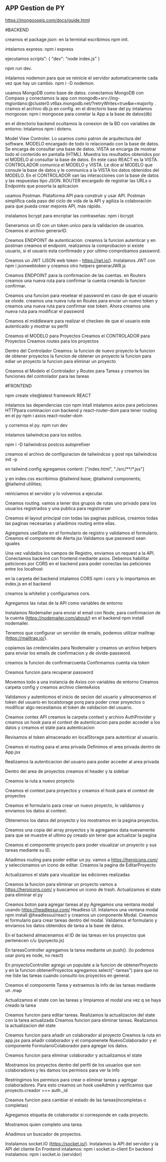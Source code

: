 ## APP Gestion de PY

https://mongoosejs.com/docs/guide.html

#BACKEND

creamos el package.json: en la terminal escribimos npm init.

intalamos express: npm i express

ejecutamos scripts": {
    "dev": "node index.js"
} 

npm run dev.

intalamos nodemon para que se reinicie el servidor automaticamente cada vez que hay un cambio. npm i -D nodemon.

usamos MongoDB como base de datos. 
conectamos MongoDB con Compass y conectamos la app con mongodb+srv://ing-mgiordano:<password>@cluster0.vt6ax.mongodb.net/?retryWrites=true&w=majority .
cramos el archivo db.js en config.
en el directorio base del py intalamos mongoose: npm i mongoose para conetar la App a la base de datos(db)

en el directorio backend
ocultamos la conexion de la BD con variables de entorno: intalamos npm i dotenv.

Model View Controler. Lo usamos como patron de arquitectura del software. 
MODELO encargado de todo lo relacionado con la base de datos. Se encarga de consultar una base de datos.
VISTA se encarga de mostrar todo el contenido en pantalla (HTML). Muestra los resultados obtenidos por el MODELO al consultar la base de datos. En este caso REACT es la VISTA.
CONTROLADOR comunica el MODELO y VISTA. Le dice al MODELO que consule la base de datos y le comnunica a la VISTA los datos obtenidos del MODELO. En el CONTROLADOR van las interacciones con la base de datos y las respuestas tipo JSON.
ROUTER encargado de registrar las URLs o Endpoints que posorta la aplicacion


usamos Postman. Plataforma API para construir y usar API. Postman simplifica cada paso del ciclo de vida de la API y agiliza la colaboración para que pueda crear mejores API, más rápido.

instalamos bcrypt para encriptar las contraseñas: npm i bcrypt

Generamos un ID con un token unico para la validacion de usuarios. Creamos el archivo generarID. 

Creamos ENDPOINT de autenticacion. creamos la funcion autenticar y en postman creamos el endpoint.
realizamos la comprobacion si existe usuario, si el usuario esta confirmado y por ultimo comprobamos password.

Creamos un JWT (JSON web token - https://jwt.io/). Instalamos JWT con npm i jsonwebtoken y creamos otro helpers generarJWR.js

Creamos ENDPOINT para la confirmacion de las cuentas.
en Routers creamos una nueva ruta para confirmar la cuenta creando la funcion confirmar.

Creamos una funcion para resetear el password en caso de que el usuario se olvide. 
creamos una nueva ruta en Routes para enviar un nuevo token y creamos una nueva ruta para confirmar ese token.
Ahora creamos una nueva ruta para modificar el password

Creamos el middleware para realizar el checkeo de que el usuario este autenticado y mostrar su perfil

Creamos el MODELO para Proyectos
Creamos el CONTROLADOR para Proyectos
Creamos routes para los proyectos

Dentro del Controlador Creamos:
 la funcion de nuevo proyecto
 la funcion de obtener proyectos 
 la funcion de obtener un proyecto
 la funcion para ediar un proyecto
 la funcion para eliminar un proyecto

Creamos el Modelo el Controlador y Routes para Tareas
 y creamos las funciones del controlador para las tareas


#FRONTEND

npm create vite@latest
framework REACT

intalamos las dependencias con npm intall
intalamos axios para peticiones HTTPpara cominacion con backend y react-router-dom para tener routing en el py
npm i axios react-router-dom

y corremos el py. npm run dev

intalamos tailwindcss para los estilos.

npm i -D tailwindcss postcss autoprefixer

creamos el archivo de configuracion de tailwindcss y post
npx tailwindcss init -p

en tailwind.config agregamos content: ["index.html", "./src/**/*.jsx"]

y en index.css escribimos @tailwind base;
@tailwind components;
@tailwind utilities;

reiniciamos el servidor y lo volvemos a ejecutar.

Creamos routing. 
vamos a tener dos grupos de rutas uno privado para los usuarios registrados y una publica para registrarser

Creamos el layout principal con todas las paginas publicas, creamos todas las paginas necesarias y añadimos routing entre ellas.

Agregamos useState en el formulario de registro y validamos el formulario. 
Creamos el componente de Alerta.jsx
Validamos que password sean iguales

Una vez validados los campos de Registro, enviamos un request a la API. Conectamos backend con frontend mediante axios.
Debemos habilitar peticiones por CORS en el backend para poder conectas las peticiones entre los localhost

en la carpeta del backend intalamos CORS 
npm i cors 
y lo importamos en index.js en el backend

creamos la whitelist y configuramos cors.

Agregamos las rutas de la API como variables de entorno

Instalamos Nodemailer para enviar el email con Node, para confirmacion de la cuenta  (https://nodemailer.com/about/) en el backend
npm install nodemailer.

Tenemos que configurar un servidor de emails, podemos utilizar mailtrap (https://mailtrap.io/). 

copiamos las credenciales para Nodemailer y creamos un archivo helpers para enviar los emails de confirmacion y de olvide-password.

creamos la funcion de confirmarcuenta
Confirmamos cuenta via token

Creamos funcion para recuperar password

Movemos todo a una instancia de Axios con variables de entorno
Creamos carpeta config y creamos archivo clienteAxios

Validamos y autenticmos el inicio de secion del usuario y almacenamos el token del usuario en localstorage porq para poder crear proyectos o modificar algo necesitamos el token de validacion del usuario.

Creamos contex API
creamos la carpeta context y archivo AuthProvider
y creamos un hook para el context de autenticacion para poder acceder a los datos
y creamos el state para autenticacion

Revisamos el token almacenado en localStorage para autenticar al usuario.

Creamos el routing para el area privada
Definimos el area privada dentro de App.jsx

Realizamos la autenticacion del usuario para poder acceder al area privada 

Dentro del area de proyectos creamos el header y la sidebar

Creamos la ruta a nuevo proyecto

Creamos el context para proyectos y creamos el hook para el context de proyectos

Creamos el formulario para crear un nuevo proyecto, lo validamos y enviamos los datos al context.

Obtenemos los datos del proyecto y los mostramos en la pagina proyectos. 

Creamos una copia del array proyectos y le agregamos data nuevamente para que se muestre el ultimo py creado sin tener que actualizar la pagina

Creamos el componente proyecto para poder visualizar un proyecto y sus tareas mediante su ID.

Añadimos routing para poder editar un py.
vamos a https://heroicons.com/ y seleccionamos un icono de editar.
Creamos la pagina de EditarProyecto

Actualizamos el state para visualizar las ediciones realizadas

Creamos la funcion para eliminar un proyecto
vamos a https://heroicons.com/ y buscamos un icono de trash.
Actualizamos el state para eliminar el py

Creamos boton para agregar tareas al py
Agregamos una ventana modal usando https://headlessui.com/ Headless UI. Intalamos una ventana modal npm install @headlessui/react y creamos un componente Modal. Creamos el formulario para crear tareas dentro del modal.
Validamos el formulario y enviamos los datos obtenidos de tarea a la base de datos.

En el backend almacenamos el ID de las tareas en los proyectos que pertenecen c/u (pyoyecto.js)

En tareasController agregamos la tarea mediante un push(). (lo podemos usar porq es node, no react)

En proyectoController agrego un populate a la funcion de obtenerProyecto y en la funcion obtenerProyectos agregamos select("-tareas") para que no me liste las tareas cuando consulto los proyectos en general.

Creamos el componente Tarea y extraemos la info de las tareas mediante un .map

Actualizamos el state con las tareas y limpiamos el modal una vez q se haya creado la tarea

Creamos funcion para editar tareas. Realizamos la actualizacion del state con la tarea actualizada
Creamos funcion para eliminar tareas. Realizamos la actualizacion del state

Creamos funcion para añadir un colaborador al proyecto
Creamos la ruta en app.jsx para añadir colaborador y el componenete NuevoColaborador y el componente FormularioColaborador para agregar los datos.

Creamos funcion para eliminar colaborador y actualizamos el state

Mostramos los proyectos dentro del perfil de los usuarios que son colaboradores y les damos los permisos para ver la info

Restringimos los permisos para crear o eliminar tareas y agregar colaboradores. Para esto creamos un hook useAdmin y verificamos que proyecto.creador === auth._id

Creamos funcion para cambiar el estado de las tareas(incompletas o completas)

Agregamos etiqueta de colaborador si corresponde en cada proyecto.

Mostramos quien completo una tarea.

Añadimos un buscador de proyectos.

Instalamos socket.IO (https://socket.io/). Instalamos la API del servidor y la API del cliente
En Frontend intalamos: npm i socket.io-client
En backend instalamos: npm i socket.io (servidor)